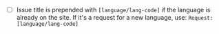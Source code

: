 - [ ] Issue title is prepended with `[language/lang-code]` if the language is
already on the site. If it's a request for a new language, use:
`Request: [language/lang-code]`
